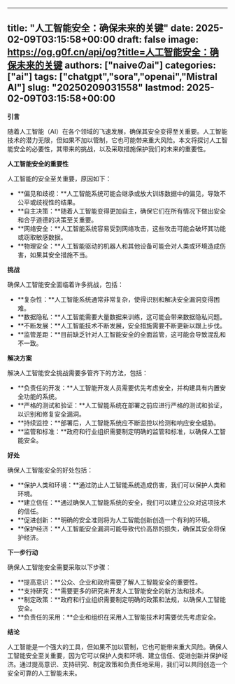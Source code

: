 
---
title: "人工智能安全：确保未来的关键"
date: 2025-02-09T03:15:58+00:00
draft: false
image: https://og.g0f.cn/api/og?title=人工智能安全：确保未来的关键
authors: ["naiveのai"]
categories: ["ai"]
tags: ["chatgpt","sora","openai","Mistral AI"]
slug: "20250209031558"
lastmod: 2025-02-09T03:15:58+00:00
---
**引言**

随着人工智能（AI）在各个领域的飞速发展，确保其安全变得至关重要。人工智能技术的潜力无限，但如果不加以管制，它也可能带来重大风险。本文将探讨人工智能安全的必要性，其带来的挑战，以及采取措施保护我们的未来的重要性。

**人工智能安全的重要性**

人工智能的安全至关重要，原因如下：

- **偏见和歧视：**人工智能系统可能会继承或放大训练数据中的偏见，导致不公平或歧视性的结果。
- **自主决策：**随着人工智能变得更加自主，确保它们在所有情况下做出安全和合乎道德的决策至关重要。
- **网络安全：**人工智能系统容易受到网络攻击，这些攻击可能会破坏其功能或窃取敏感数据。
- **物理安全：**人工智能驱动的机器人和其他设备可能会对人类或环境造成伤害，如果其安全措施不当。

**挑战**

确保人工智能安全面临着许多挑战，包括：

- **复杂性：**人工智能系统通常非常复杂，使得识别和解决安全漏洞变得困难。
- **数据隐私：**人工智能需要大量数据来训练，这可能会带来数据隐私问题。
- **不断发展：**人工智能技术不断发展，安全措施需要不断更新以跟上步伐。
- **监管差距：**目前缺乏针对人工智能安全的全面监管，这可能会导致混乱和不一致。

**解决方案**

解决人工智能安全挑战需要多管齐下的方法，包括：

- **负责任的开发：**人工智能开发人员需要优先考虑安全，并构建具有内置安全功能的系统。
- **严格的测试和验证：**人工智能系统在部署之前应进行严格的测试和验证，以识别和修复安全漏洞。
- **持续监控：**部署后，人工智能系统应不断监控以检测和响应安全威胁。
- **监管和标准：**政府和行业组织需要制定明确的监管和标准，以确保人工智能安全。

**好处**

确保人工智能安全的好处包括：

- **保护人类和环境：**通过防止人工智能系统造成伤害，我们可以保护人类和环境。
- **建立信任：**通过确保人工智能系统的安全，我们可以建立公众对这项技术的信任。
- **促进创新：**明确的安全准则将为人工智能创新创造一个有利的环境。
- **保护经济：**人工智能安全漏洞可能导致代价高昂的损失，确保其安全将保护经济。

**下一步行动**

确保人工智能安全需要采取以下步骤：

- **提高意识：**公众、企业和政府需要了解人工智能安全的重要性。
- **支持研究：**需要更多的研究来开发人工智能安全的新方法和技术。
- **制定政策：**政府和行业组织需要制定明确的政策和法规，以确保人工智能安全。
- **负责任的采用：**企业和组织在采用人工智能技术时需要优先考虑安全。

**结论**

人工智能是一个强大的工具，但如果不加以管制，它也可能带来重大风险。确保人工智能安全至关重要，因为它可以保护人类和环境、建立信任、促进创新并保护经济。通过提高意识、支持研究、制定政策和负责任地采用，我们可以共同创造一个安全可靠的人工智能未来。